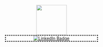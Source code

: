 <div id="header" align="center">
  <img src="https://ak.picdn.net/shutterstock/videos/1055165030/thumb/12.jpg" width="100"/>
</div>
<div style="text-align:center;width: 300px;margin: 0 auto;border-style: dotted;">
  <div id="badges">
    <a href="[your-linkedin-URL](https://www.linkedin.com/in/yuchun-cathy-feng/)">
      <img src="https://img.shields.io/badge/LinkedIn-blue?style=for-the-badge&logo=linkedin&logoColor=white" alt="LinkedIn Badge"/>
    </a>
  </div>
</div>

<img src="https://komarev.com/ghpvc/?username=CathyF9600&style=flat-square&color=blue" alt=""/>

